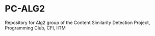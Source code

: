 # PC-ALG2
Repository for Alg2 group of the Content Similarity Detection Project, Programming Club, CFI, IITM

